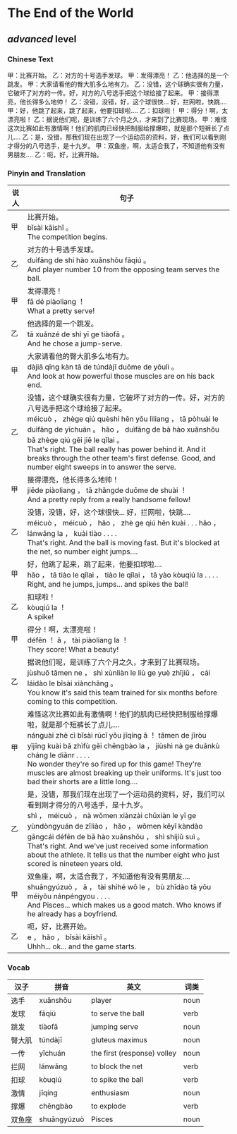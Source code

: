 # The End of the World
## *advanced* level

### Chinese Text
甲：比赛开始。
乙：对方的十号选手发球。
甲：发得漂亮！
乙：他选择的是一个跳发。
甲：大家请看他的臀大肌多么地有力。
乙：没错，这个球确实很有力量，它破坏了对方的一传。好，对方的八号选手把这个球给接了起来。
甲：接得漂亮，他长得多么地帅！
乙：没错，没错，好，这个球很快... 好，拦网啦，快跳....
甲：好，他跳了起来，跳了起来，他要扣球啦....
乙：扣球啦！
甲：得分！啊，太漂亮啦！
乙：据说他们呢，是训练了六个月之久，才来到了比赛现场。
甲：难怪这次比赛如此有激情啊！他们的肌肉已经快把制服给撑爆啦，就是那个短裤长了点儿....
乙：是，没错，那我们现在出现了一个运动员的资料，好，我们可以看到刚才得分的八号选手，是十九岁。
甲：双鱼座，啊，太适合我了，不知道他有没有男朋友....
乙：呃，好，比赛开始。

### Pinyin and Translation
|说人|句子|
|----|----|
|甲|比赛开始。<br />bǐsài kāishǐ 。<br />The competition begins.|
|乙|对方的十号选手发球。<br />duìfāng de shí hào xuǎnshǒu fāqiú 。<br />And player number 10 from the opposing team serves the ball.|
|甲|发得漂亮！<br />fā dé piàoliang ！<br />What a pretty serve!|
|乙|他选择的是一个跳发。<br />tā xuǎnzé de shì yī ge tiàofā 。<br />And he chose a jump-serve.|
|甲|大家请看他的臀大肌多么地有力。<br />dàjiā qǐng kàn tā de túndàjī duōme de yǒulì 。<br />And look at how powerful those muscles are on his back end.|
|乙|没错，这个球确实很有力量，它破坏了对方的一传。好，对方的八号选手把这个球给接了起来。<br />méicuò ， zhège qiú quèshí hěn yǒu lìliang ， tā pòhuài le duìfāng de yīchuán 。 hǎo ， duìfāng de bā hào xuǎnshǒu bǎ zhège qiú gěi jiē le qǐlai 。<br />That's right. The ball really has power behind it. And it breaks through the other team's first defense. Good, and number eight sweeps in to answer the serve.|
|甲|接得漂亮，他长得多么地帅！<br />jiēde piàoliang ， tā zhǎngde duōme de shuài ！<br />And a pretty reply from a really handsome fellow!|
|乙|没错，没错，好，这个球很快... 好，拦网啦，快跳....<br />méicuò ， méicuò ， hǎo ， zhè ge qiú hěn kuài . . .  hǎo ， lánwǎng la ， kuài tiào . . . .<br />That's right. And the ball is moving fast. But it's blocked at the net, so number eight jumps....|
|甲|好，他跳了起来，跳了起来，他要扣球啦....<br />hǎo ， tā tiào le qǐlai ， tiào le qǐlai ， tā yào kòuqiú la . . . .<br />Right, and he jumps, jumps... and spikes the ball!|
|乙|扣球啦！<br />kòuqiú la ！<br />A spike!|
|甲|得分！啊，太漂亮啦！<br />défēn ！ ā ， tài piàoliang la ！<br />They score! What a beauty!|
|乙|据说他们呢，是训练了六个月之久，才来到了比赛现场。<br />jùshuō tāmen ne ， shì xùnliàn le liù ge yuè zhījiǔ ， cái láidào le bǐsài xiànchǎng 。<br />You know it's said this team trained for six months before coming to this competition.|
|甲|难怪这次比赛如此有激情啊！他们的肌肉已经快把制服给撑爆啦，就是那个短裤长了点儿....<br />nánguài zhè cì bǐsài rúcǐ yǒu jīqíng ā ！ tāmen de jīròu yǐjīng kuài bǎ zhìfù gěi chēngbào la ， jiùshì nà ge duǎnkù cháng le diǎnr . . . .<br />No wonder they're so fired up for this game! They're muscles are almost breaking up their uniforms. It's just too bad their shorts are a little long....|
|乙|是，没错，那我们现在出现了一个运动员的资料，好，我们可以看到刚才得分的八号选手，是十九岁。<br />shì ， méicuò ， nà wǒmen xiànzài chūxiàn le yī ge yùndòngyuán de zīliào ， hǎo ， wǒmen kěyǐ kàndào gāngcái défēn de bā hào xuǎnshǒu ， shì shíjiǔ suì 。<br />That's right. And we've just received some information about the athlete. It tells us that the number eight who just scored is nineteen years old.|
|甲|双鱼座，啊，太适合我了，不知道他有没有男朋友....<br />shuāngyúzuò ， ā ， tài shìhé wǒ le ， bù zhīdào tā yǒu méiyǒu nánpéngyou . . . .<br />And Pisces... which makes us a good match. Who knows if he already has a boyfriend.|
|乙|呃，好，比赛开始。<br />e ， hǎo ， bǐsài kāishǐ 。<br />Uhhh... ok... and the game starts.|
### Vocab
|汉子|拼音|英文|词类|
|----|----|----|----|
|选手|xuǎnshǒu|player|noun|
|发球|fāqiú|to serve the ball|verb|
|跳发|tiàofā|jumping serve|noun|
|臀大肌|túndàjī|gluteus maximus|noun|
|一传|yīchuán|the first (response) volley|noun|
|拦网|lánwǎng|to block the net|verb|
|扣球|kòuqiú|to spike the ball|verb|
|激情|jīqíng|enthusiasm|noun|
|撑爆|chēngbào|to explode|verb|
|双鱼座|shuāngyúzuò|Pisces|noun|